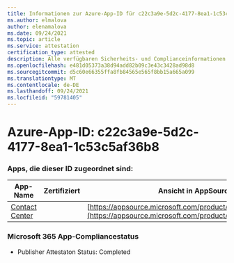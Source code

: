 ```yaml
---
title: Informationen zur Azure-App-ID für c22c3a9e-5d2c-4177-8ea1-1c53c5af36b8
ms.author: elmalova
author: elenamalova
ms.date: 09/24/2021
ms.topic: article
ms.service: attestation
certification_type: attested
description: Alle verfügbaren Sicherheits- und Complianceinformationen für c22c3a9e-5d2c-4177-8ea1-1c53c5af36b8.
ms.openlocfilehash: e481d05373a38d94add82b09c3e43c3428ad98d8
ms.sourcegitcommit: d5c60e66355ffa8fb84565e565f8bb15a665a099
ms.translationtype: MT
ms.contentlocale: de-DE
ms.lasthandoff: 09/24/2021
ms.locfileid: "59781405"
---
```

# <a name="azure-app-id-c22c3a9e-5d2c-4177-8ea1-1c53c5af36b8"></a>Azure-App-ID: c22c3a9e-5d2c-4177-8ea1-1c53c5af36b8


### <a name="apps-associated-with-this-id"></a>Apps, die dieser ID zugeordnet sind:
| **App-Name** | **Zertifiziert** | **Ansicht in AppSource** |
|--------------|---------------|-----------------------|
| [Contact Center](https://docs.microsoft.com/microsoft-365-app-certification/forward/WA200001428) |  | [https://appsource.microsoft.com/product/office/WA200001428](https://appsource.microsoft.com/product/office/WA200001428) |

### <a name="microsoft-365-app-compliance-status"></a>Microsoft 365 App-Compliancestatus
- Publisher Attestaton Status: Completed
